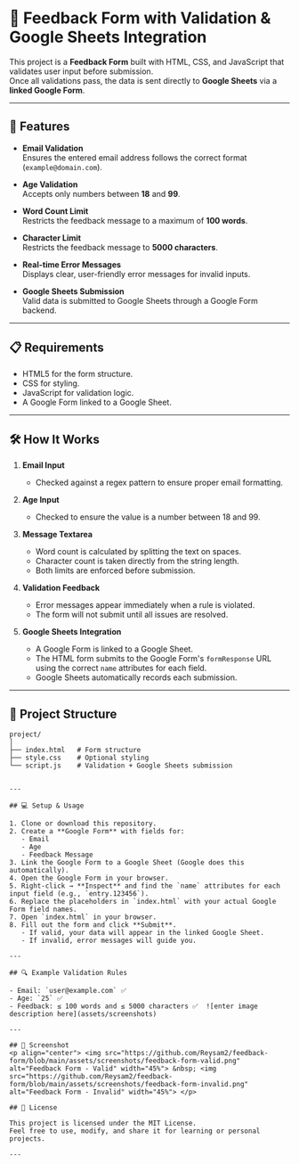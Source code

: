 # 📝 Feedback Form with Validation & Google Sheets Integration

This project is a **Feedback Form** built with HTML, CSS, and JavaScript that validates user input before submission.  
Once all validations pass, the data is sent directly to **Google Sheets** via a **linked Google Form**.

---

## 🚀 Features

- **Email Validation**  
  Ensures the entered email address follows the correct format (`example@domain.com`).

- **Age Validation**  
  Accepts only numbers between **18** and **99**.

- **Word Count Limit**  
  Restricts the feedback message to a maximum of **100 words**.

- **Character Limit**  
  Restricts the feedback message to **5000 characters**.

- **Real-time Error Messages**  
  Displays clear, user-friendly error messages for invalid inputs.

- **Google Sheets Submission**  
  Valid data is submitted to Google Sheets through a Google Form backend.

---

## 📋 Requirements

- HTML5 for the form structure.
- CSS for styling.
- JavaScript for validation logic.
- A Google Form linked to a Google Sheet.

---

## 🛠️ How It Works

1. **Email Input**
   - Checked against a regex pattern to ensure proper email formatting.

2. **Age Input**
   - Checked to ensure the value is a number between 18 and 99.

3. **Message Textarea**
   - Word count is calculated by splitting the text on spaces.
   - Character count is taken directly from the string length.
   - Both limits are enforced before submission.

4. **Validation Feedback**
   - Error messages appear immediately when a rule is violated.
   - The form will not submit until all issues are resolved.

5. **Google Sheets Integration**
   - A Google Form is linked to a Google Sheet.
   - The HTML form submits to the Google Form's `formResponse` URL using the correct `name` attributes for each field.
   - Google Sheets automatically records each submission.

---

## 📂 Project Structure

```plaintext
project/
│
├── index.html   # Form structure
├── style.css    # Optional styling
└── script.js    # Validation + Google Sheets submission


---

## 💻 Setup & Usage

1. Clone or download this repository.
2. Create a **Google Form** with fields for:
   - Email
   - Age
   - Feedback Message
3. Link the Google Form to a Google Sheet (Google does this automatically).
4. Open the Google Form in your browser.
5. Right-click → **Inspect** and find the `name` attributes for each input field (e.g., `entry.123456`).
6. Replace the placeholders in `index.html` with your actual Google Form field names.
7. Open `index.html` in your browser.
8. Fill out the form and click **Submit**.  
   - If valid, your data will appear in the linked Google Sheet.
   - If invalid, error messages will guide you.

---

## 🔍 Example Validation Rules

- Email: `user@example.com` ✅  
- Age: `25` ✅  
- Feedback: ≤ 100 words and ≤ 5000 characters ✅  ![enter image description here](assets/screenshots)

---

## 📸 Screenshot 
<p align="center"> <img src="https://github.com/Reysam2/feedback-form/blob/main/assets/screenshots/feedback-form-valid.png" alt="Feedback Form - Valid" width="45%"> &nbsp; <img src="https://github.com/Reysam2/feedback-form/blob/main/assets/screenshots/feedback-form-invalid.png" alt="Feedback Form - Invalid" width="45%"> </p>

## 📜 License

This project is licensed under the MIT License.  
Feel free to use, modify, and share it for learning or personal projects.

---
